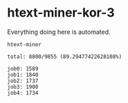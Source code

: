 # htext-miner-kor-3

Everything doing here is automated.

```
htext-miner

total: 8800/9855 (89.29477422628108%)

job0: 1589
job1: 1840
job2: 1737
job3: 1900
job4: 1734
```